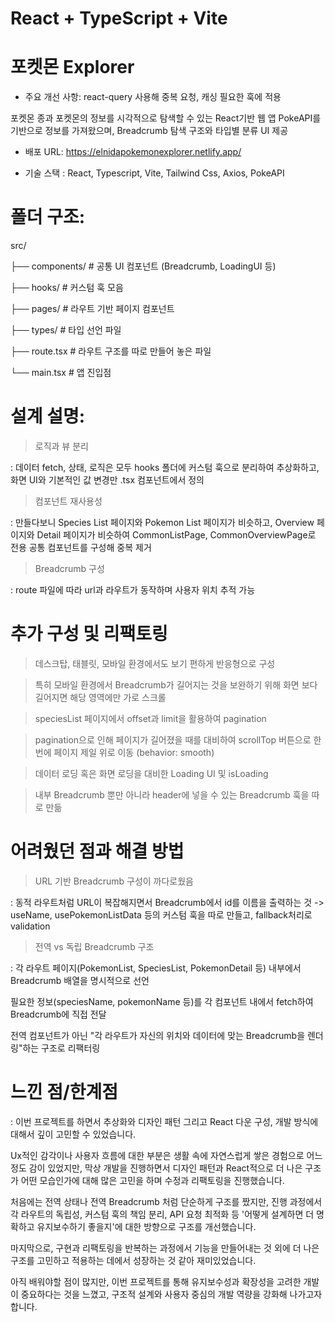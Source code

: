 # React + TypeScript + Vite
# 포켓몬 Explorer

* 주요 개선 사항: react-query 사용해 중복 요청, 캐싱 필요한 훅에 적용

포켓몬 종과 포켓몬의 정보를 시각적으로 탐색할 수 있는 React기반 웹 앱
PokeAPI를 기반으로 정보를 가져왔으며, Breadcrumb 탐색 구조와 타입별 분류 UI 제공


- 배포 URL: https://elnidapokemonexplorer.netlify.app/


- 기술 스택 : React, Typescript, Vite, Tailwind Css, Axios, PokeAPI


# 폴더 구조:

src/

├── components/        # 공통 UI 컴포넌트 (Breadcrumb, LoadingUI 등)

├── hooks/             # 커스텀 훅 모음

├── pages/             # 라우트 기반 페이지 컴포넌트

├── types/             # 타입 선언 파일

├── route.tsx          # 라우트 구조를 따로 만들어 놓은 파일

└── main.tsx           # 앱 진입점


# 설계 설명:

> 로직과 뷰 분리

: 데이터 fetch, 상태, 로직은 모두 hooks 폴더에 커스텀 훅으로 분리하여 추상화하고, 화면 UI와 기본적인 값 변경만 .tsx 컴포넌트에서 정의

> 컴포넌트 재사용성

: 만들다보니 Species List 페이지와 Pokemon List 페이지가 비슷하고, Overview 페이지와 Detail 페이지가 비슷하여 CommonListPage, CommonOverviewPage로 전용 공통 컴포넌트를 구성해 중복 제거

> Breadcrumb 구성

: route 파일에 따라 url과 라우트가 동작하며 사용자 위치 추적 가능


# 추가 구성 및 리팩토링

> 데스크탑, 태블릿, 모바일 환경에서도 보기 편하게 반응형으로 구성

> 특히 모바일 환경에서 Breadcrumb가 길어지는 것을 보완하기 위해 화면 보다 길어지면 해당 영역에만 가로 스크롤

> speciesList 페이지에서 offset과 limit을 활용하여 pagination

> pagination으로 인해 페이지가 길어졌을 때를 대비하여 scrollTop 버튼으로 한번에 페이지 제일 위로 이동 (behavior: smooth)

> 데이터 로딩 혹은 화면 로딩을 대비한 Loading UI 및 isLoading

> 내부 Breadcrumb 뿐만 아니라 header에 넣을 수 있는 Breadcrumb 훅을 따로 만듦


# 어려웠던 점과 해결 방법

> URL 기반 Breadcrumb 구성이 까다로웠음

: 동적 라우트처럼 URL이 복잡해지면서 Breadcrumb에서 id를 이름을 출력하는 것 -> useName, usePokemonListData 등의 커스텀 훅을 따로 만들고, fallback처리로 validation

> 전역 vs 독립 Breadcrumb 구조

: 각 라우트 페이지(PokemonList, SpeciesList, PokemonDetail 등) 내부에서 Breadcrumb 배열을 명시적으로 선언

필요한 정보(speciesName, pokemonName 등)를 각 컴포넌트 내에서 fetch하여 Breadcrumb에 직접 전달

전역 컴포넌트가 아닌 "각 라우트가 자신의 위치와 데이터에 맞는 Breadcrumb을 렌더링"하는 구조로 리팩터링

# 느낀 점/한계점

: 이번 프로젝트를 하면서 추상화와 디자인 패턴 그리고 React 다운 구성, 개발 방식에 대해서 깊이 고민할 수 있었습니다.

Ux적인 감각이나 사용자 흐름에 대한 부분은 생활 속에 자연스럽게 쌓은 경험으로 어느 정도 감이 있었지만, 막상 개발을 진행하면서 디자인 패턴과 React적으로
더 나은 구조가 어떤 모습인가에 대해 많은 고민을 하며 수정과 리팩토링을 진행했습니다.

처음에는 전역 상태나 전역 Breadcrumb 처럼 단순하게 구조를 짰지만, 진행 과정에서 각 라우트의 독립성, 커스텀 훅의 책임 분리, API 요청 최적화 등 '어떻게 설계하면 더
명확하고 유지보수하기 좋을지'에 대한 방향으로 구조를 개선했습니다.

마지막으로, 구현과 리팩토링을 반복하는 과정에서 기능을 만들어내는 것 외에 더 나은 구조를 고민하고 적용하는 데에서 성장하는 것 같아 재미있었습니다.

아직 배워야할 점이 많지만, 이번 프로젝트를 통해 유지보수성과 확장성을 고려한 개발이 중요하다는 것을 느꼈고, 구조적 설계와 사용자 중심의 개발 역량을 강화해 나가고자 합니다.